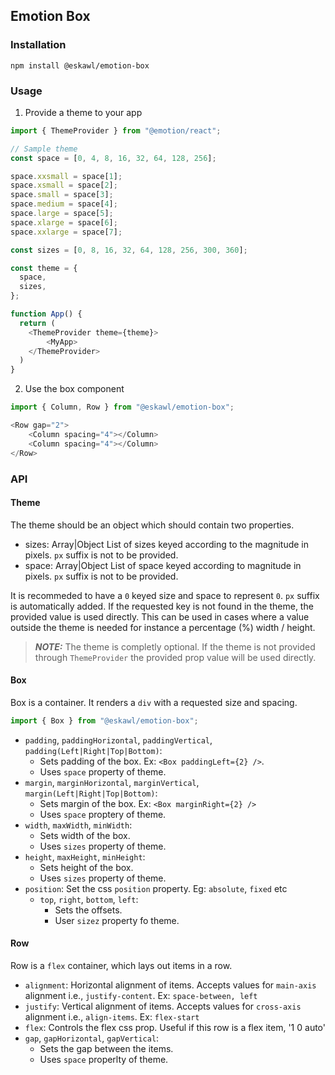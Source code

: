 ## Emotion Box

### Installation

```npm install @eskawl/emotion-box```

### Usage

1. Provide a theme to your app

```js
import { ThemeProvider } from "@emotion/react";

// Sample theme
const space = [0, 4, 8, 16, 32, 64, 128, 256];

space.xxsmall = space[1];
space.xsmall = space[2];
space.small = space[3];
space.medium = space[4];
space.large = space[5];
space.xlarge = space[6];
space.xxlarge = space[7];

const sizes = [0, 8, 16, 32, 64, 128, 256, 300, 360];

const theme = {
  space,
  sizes,
};

function App() {
  return (
    <ThemeProvider theme={theme}>
        <MyApp>
    </ThemeProvider>
  )
}
```

2. Use the box component

```js
import { Column, Row } from "@eskawl/emotion-box";

<Row gap="2">
    <Column spacing="4"></Column>
    <Column spacing="4"></Column>
</Row>
```

### API

#### Theme
The theme should be an object which should contain two properties.
- sizes: Array|Object List of sizes keyed according to the magnitude in pixels. `px` suffix is not to be provided.
- space: Array|Object List of space keyed according to magnitude in pixels. `px` suffix is not to be provided.

It is recommeded to have a `0` keyed size and space to represent `0`. `px` suffix is automatically added.
If the requested key is not found in the theme, the provided value is used directly. This can be used in cases where a value
outside the theme is needed for instance a percentage (%) width / height.

> **_NOTE:_**  The theme is completly optional. If the theme is not provided through `ThemeProvider` the provided prop value will be used directly.

#### Box
Box is a container. It renders a `div` with a requested size and spacing.

```js
import { Box } from "@eskawl/emotion-box";
```

- `padding`, `paddingHorizontal`, `paddingVertical`, `padding(Left|Right|Top|Bottom)`: 
  - Sets padding of the box. Ex: `<Box paddingLeft={2} />`.
  - Uses `space` property of theme.
- `margin`, `marginHorizontal`, `marginVertical`, `margin(Left|Right|Top|Bottom)`: 
  - Sets margin of the box. Ex: `<Box marginRight={2} />`
  - Uses `space` proptery of theme.
- `width`, `maxWidth`, `minWidth`: 
  - Sets width of the box.
  - Uses `sizes` property of theme.
- `height`, `maxHeight`, `minHeight`: 
  - Sets height of the box.
  - Uses `sizes` property of theme.
- `position`: Set the css `position` property. Eg: `absolute`, `fixed` etc
  - `top`, `right`, `bottom`, `left`: 
    - Sets the offsets.
    - User `sizez` property fo theme.

#### Row
Row is a `flex` container, which lays out items in a row.
- `alignment`: Horizontal alignment of items. Accepts values for `main-axis` alignment i.e., `justify-content`. Ex: `space-between, left`
- `justify`: Vertical alignment of items. Accepts values for `cross-axis` alignment i.e., `align-items`. Ex: `flex-start`
- `flex`: Controls the flex css prop. Useful if this row is a flex item, '1 0 auto'
- `gap`, `gapHorizontal`, `gapVertical`: 
  - Sets the gap between the items.
  - Uses `space` properlty of theme.